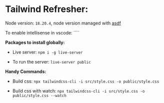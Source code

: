 # Tailwind Refresher:

Node version: ``18.20.4``, node version managed with [asdf](https://asdf-vm.com/manage/commands.html)

To enable intellisense in vscode: ````

**Packages to install globally:**

- Live server: ``npm i -g live-server``

- To run the server: ``live-server public`` 


**Handy Commands:**

- Build css: ``npx tailwindcss-cli -i src/style.css -o public/style.css``

- Build css with watch: ``npx tailwindcss-cli -i src/style.css -o public/style.css --watch``

